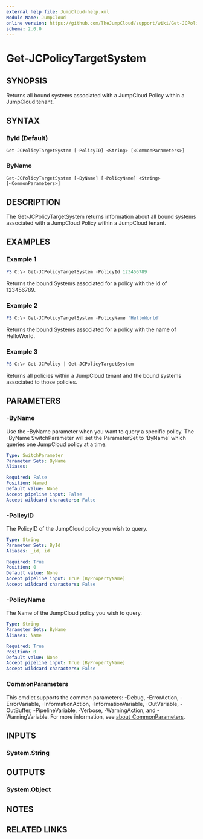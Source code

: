 ```yaml
---
external help file: JumpCloud-help.xml
Module Name: JumpCloud
online version: https://github.com/TheJumpCloud/support/wiki/Get-JCPolicyTargetSystem
schema: 2.0.0
---
```


# Get-JCPolicyTargetSystem

## SYNOPSIS
Returns all bound systems associated with a JumpCloud Policy within a JumpCloud tenant.

## SYNTAX

### ById (Default)
```
Get-JCPolicyTargetSystem [-PolicyID] <String> [<CommonParameters>]
```

### ByName
```
Get-JCPolicyTargetSystem [-ByName] [-PolicyName] <String> [<CommonParameters>]
```

## DESCRIPTION
The Get-JCPolicyTargetSystem returns information about all bound systems associated with a JumpCloud Policy within a JumpCloud tenant.

## EXAMPLES

### Example 1
```powershell
PS C:\> Get-JCPolicyTargetSystem -PolicyId 123456789
```

Returns the bound Systems associated for a policy with the id of 123456789.

### Example 2
```powershell
PS C:\> Get-JCPolicyTargetSystem -PolicyName 'HelloWorld'
```

Returns the bound Systems associated for a policy with the name of HelloWorld.

### Example 3
```powershell
PS C:\> Get-JCPolicy | Get-JCPolicyTargetSystem
```

Returns all policies within a JumpCloud tenant and the bound systems associated to those policies.

## PARAMETERS

### -ByName
Use the -ByName parameter when you want to query a specific policy.
The -ByName SwitchParameter will set the ParameterSet to 'ByName' which queries one JumpCloud policy at a time.

```yaml
Type: SwitchParameter
Parameter Sets: ByName
Aliases:

Required: False
Position: Named
Default value: None
Accept pipeline input: False
Accept wildcard characters: False
```

### -PolicyID
The PolicyID of the JumpCloud policy you wish to query.

```yaml
Type: String
Parameter Sets: ById
Aliases: _id, id

Required: True
Position: 0
Default value: None
Accept pipeline input: True (ByPropertyName)
Accept wildcard characters: False
```

### -PolicyName
The Name of the JumpCloud policy you wish to query.

```yaml
Type: String
Parameter Sets: ByName
Aliases: Name

Required: True
Position: 0
Default value: None
Accept pipeline input: True (ByPropertyName)
Accept wildcard characters: False
```

### CommonParameters
This cmdlet supports the common parameters: -Debug, -ErrorAction, -ErrorVariable, -InformationAction, -InformationVariable, -OutVariable, -OutBuffer, -PipelineVariable, -Verbose, -WarningAction, and -WarningVariable. For more information, see [about_CommonParameters](http://go.microsoft.com/fwlink/?LinkID=113216).

## INPUTS

### System.String

## OUTPUTS

### System.Object
## NOTES

## RELATED LINKS
